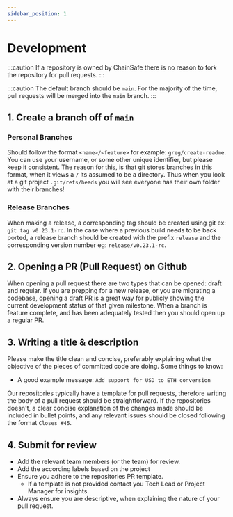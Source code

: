 ```yaml
---
sidebar_position: 1
---
```

# Development

:::caution
    If a repository is owned by ChainSafe there is no reason to fork the repository for pull requests.
:::

:::caution
    The default branch should be `main`. For the majority of the time, pull requests will be merged into the `main` branch.
:::


## 1. Create a branch off of `main`

### Personal Branches

Should follow the format `<name>/<feature>` for example: `greg/create-readme`. You can use your username, or some other unique identifier, but please keep it consistent. The reason for this, is that git stores branches in this format, when it views a `/` its assumed to be a directory. Thus when you look at a git project `.git/refs/heads` you will see everyone has their own folder with their branches!

### Release Branches

When making a release, a corresponding tag should be created using git ex: `git tag v0.23.1-rc`. In the case where a previous build needs to be back ported, a release branch should be created with the prefix `release` and the corresponding version number eg: `release/v0.23.1-rc`.


## 2. Opening a PR (Pull Request) on Github

When opening a pull request there are two types that can be opened: draft and regular. If you are prepping for a new release, or you are migrating a codebase, opening a draft PR is a great way for publicly showing the current development status of that given milestone. When a branch is feature complete, and has been adequately tested then you should open up a regular PR.

## 3. Writing a title & description

Please make the title clean and concise, preferably explaining what the objective of the pieces of committed code are doing. Some things to know:

- A good example message: `Add support for USD to ETH conversion`

Our repositories typically have a template for pull requests, therefore writing the body of a pull request should be straightforward. If the repositories doesn't, a clear concise explanation of the changes made should be included in bullet points, and any relevant issues should be closed following the format `Closes #45`.

## 4. Submit for review

- Add the relevant team members (or the team) for review.
- Add the according labels based on the project
- Ensure you adhere to the repositories PR template.
    - If a template is not provided contact you Tech Lead or Project Manager for insights.
- Always ensure you are descriptive, when explaining the nature of your pull request.